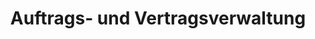 ---
type: app
title: Auftrags- und Vertragsverwaltung
login: Einloggen
username: Benutzername/E-Mail
password: Passwort
support: Support
forgotten: Passwort vergessen
pwdinfo: Ihr Password. Mindestlänge ist 8 Zeichen, ein Großbuchstabe und eine Zahl sind verpflichtend.
userinfo: Ihre E-Mail Adresse. Ihr Account muss zuvor von uns freigeschaltet und eingerichtet worden sein.
pwdwrong: Passwort falsch!
close: Schließen
submit: Abschicken
pwdsend: Ein neues Password wurde an die hinterlegte E-Mail Adresse versendet.
---